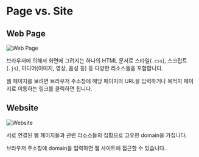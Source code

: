 # Page vs. Site

## Web Page

<Image src="../_images/web_page.jpg" alt="Web Page" />

브라우저에 의해서 화면에 그려지는 하나의 HTML 문서로 스타일(`.css`), 스크립트(`.js`), 미디어(이미지, 영상, 음성 등) 등 다양한 리소스들을 포함합니다.

웹 페이지를 보려면 브라우저 주소창에 해당 페이지의 URL을 입력하거나 목적지 페이지로 이동하는 링크를 클릭하면 됩니다.

## Website

<Image src="../_images/web_site.jpg" alt="Website" />

서로 연결된 웹 페이지들과 관련 리소스들의 집합으로 고유한 domain을 가집니다.

브라우저 주소창에 domain을 입력하면 웹 사이트에 접근할 수 있습니다.
